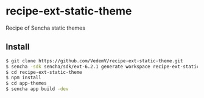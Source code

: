 # recipe-ext-static-theme
Recipe of Sencha static themes

## Install

```sh
$ git clone https://github.com/VedemV/recipe-ext-static-theme.git
$ sencha -sdk sencha/sdk/ext-6.2.1 generate workspace recipe-ext-static-theme
$ cd recipe-ext-static-theme
$ npm install
$ cd app-themes
$ sencha app build -dev
```
